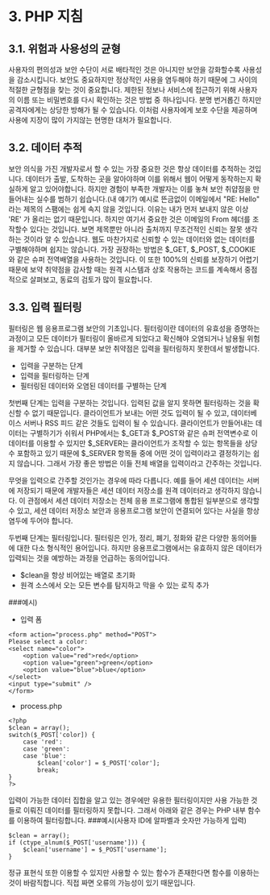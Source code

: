 # 3. PHP 지침

## 3.1. 위험과 사용성의 균형
 사용자의 편의성과 보안 수단이 서로 배타적인 것은 아니지만 보안을 강화할수록 사용성을 감소시킵니다. 보안도 중요하지만 정상적인 사용을 염두해야 하기 때문에 그 사이의 적절한 균형점을 찾는 것이 중요합니다. 제한된 정보나 서비스에 접근하기 위해 사용자의 이름 또는 비밀번호를 다시 확인하는 것은 방법 중 하나입니다. 분명 번거롭긴 하지만 공격자에게는 상당한 방해가 될 수 있습니다. 이처럼 사용자에게 보호 수단을 제공하며 사용에 지장이 많이 가지않는 현명한 대처가 필요합니다.

 ## 3.2. 데이터 추적
 보안 의식을 가진 개발자로서 할 수 있는 가장 중요한 것은 항상 데이터를 추적하는 것입니다. 데이터가 출발, 도착하는 곳을 알아야하며 이를 위해서 웹이 어떻게 동작하는지 확실하게 알고 있어야합니다. 하지만 경험이 부족한 개발자는 이를 놓쳐 보안 취얍점을 만들어내는 실수를 범하기 쉽습니다.(내 얘기?)
 예시로 뜬금없이 이메일에서 "RE: Hello" 라는 제목의 스팸에는 쉽게 속지 않을 것입니다. 이유는 내가 먼저 보내지 않은 이상 'RE' 가 올리는 없기 때문입니다. 하지만 여기서 중요한 것은 이메일의 From 헤더를 조작할수 있다는 것입니다. 보면 제목뿐만 아니라 출처까지 무조건적인 신뢰는 잘못 생각하는 것이라 알 수 있습니다. 웹도 마찬가지로 신뢰할 수 있는 데이터와 없는 데이터를 구별해야하며 쉽지는 않습니다. 가장 권장하는 방법은 $_GET, $_POST, $_COOKIE 와 같은 슈퍼 전역배열을 사용하는 것입니다. 이 또한 100%의 신뢰를 보장하기 어렵기 때문에 보약 취약점을 감사할 때는 원격 시스템과 상호 작용하는 코드를 계속해서 중점적으로 살펴보고, 동료의 검토가 많이 필요합니다.

 ## 3.3. 입력 필터링
 필터링은 웹 응용프로그램 보안의 기초입니다. 필터링이란 데이터의 유효성을 증명하는 과정이고 모든 데이터가 필터링이 올바르게 되었다고 확신해야 오염되거나 남용될 위험을 제거할 수 있습니다. 대부분 보안 취약점은 입력을 필터링하지 못한데서 발생합니다.
 - 입력을 구분하는 단계
 - 입력을 필터링하는 단계
 - 필터링된 데이터와 오염된 데이터를 구별하는 단계

 첫번째 단계는 입력을 구분하는 것입니다. 입력된 값을 알지 못하면 필터링하는 것을 확신할 수 없기 때문입니다. 클라이언트가 보내는 어떤 것도 입력이 될 수 있고, 데이터베이스 서버나 RSS 피드 같은 것들도 입력이 될 수 있습니다. 클라이언트가 만들어내는 데이터는 구별하기가 쉬워서 PHP에서는 $_GET과 $_POST와 같은 슈퍼 전역변수로 이 데이터를 이용할 수 있지만 $_SERVER는 클라이언트가 조작할 수 있는 항목들을 상당수 포함하고 있기 때문에 $_SERVER 항목들 중에 어떤 것이 입력이라고 결정하기는 쉽지 않습니다. 그래서 가장 좋은 방법은 이들 전체 배열을 입력이라고 간주하는 것입니다.

 무엇을 입력으로 간주할 것인가는 경우에 따라 다릅니다. 예를 들어 세션 데이터는 서버에 저장되기 때문에 개발자들은 세션 데이터 저장소를 원격 데이터라고 생각하지 않습니다. 이 관점에서 세션 데이터 저장소는 전체 응용 프로그램에 통합된 일부분으로 생각할 수 있고, 세션 데이터 저장소 보안과 응용프로그램 보안이 연결되어 있다는 사실을 항상 염두에 두어야 합니다. 

 두번째 단계는 필터링입니다. 필터링은 인가, 정리, 폐기, 정화와 같은 다양한 동의어들에 대한 다소 형식적인 용어입니다. 하지만 응용프로그램에서는 유효하지 않은 데이터가 입력되는 것을 예방하는 과정을 언급하는 동의어입니다.

  - $clean을 항상 비어있는 배열로 초기화
  - 원격 소스에서 오는 모든 변수를 탐지하고 막을 수 있는 로직 추가

 ###예시)
- 입력 폼
```
<form action="process.php" method="POST">
Please select a color:
<select name="color">
    <option value="red">red</option>
    <option value="green">green</option>
    <option value="blue">blue</option>
</select>
<input type="submit" />
</form>
```
- process.php
```
<?php
$clean = array();
switch($_POST['color]) {
    case 'red':
    case 'green':
    case 'blue':
        $clean['color'] = $_POST['color'];
        break;
}
?>
```
입력이 가능한 데이터 집합을 알고 있는 경우에만 유용한 필터링이지만 사용 가능한 것들로 이뤄진 데이터를 필터링하지 못합니다. 그래서 아래와 같은 경우는 PHP 내부 함수를 이용하여 필터링합니다.
###예시(사용자 ID에 알파벨과 숫자만 가능하게 입력)
```
$clean = array();
if (ctype_alnum($_POST['username'])) {
    $clean['username'] = $_POST['username'];
}
```
정규 표현식 또한 이용할 수 있지만 사용할 수 있는 함수가 존재한다면 함수를 이용하는 것이 바람직합니다. 직접 짜면 오류의 가능성이 있기 때문입니다.


